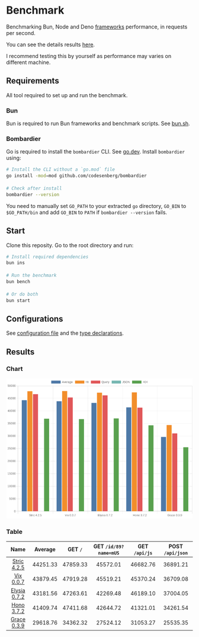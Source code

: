 # Benchmark
Benchmarking Bun, Node and Deno [frameworks](/src) performance, in requests per second.

You can see the details results [here](/results/index.md). 

I recommend testing this by yourself as performance may varies on different machine.

## Requirements
All tool required to set up and run the benchmark.

### Bun
Bun is required to run Bun frameworks and benchmark scripts. See [bun.sh](https://bun.sh).

### Bombardier
Go is required to install the `bombardier` CLI. See [go.dev](https://go.dev).
Install `bombardier` using:
```bash
# Install the CLI without a `go.mod` file
go install -mod=mod github.com/codesenberg/bombardier

# Check after install
bombardier --version
```
You need to manually set `GO_PATH` to your extracted `go` directory, `GO_BIN` to `$GO_PATH/bin` and add `GO_BIN` to `PATH` if `bombardier --version` fails.

## Start
Clone this reposity. Go to the root directory and run:
```bash
# Install required dependencies
bun ins

# Run the benchmark
bun bench

# Or do both
bun start
```

## Configurations
See [configuration file](/config.ts) and the [type declarations](/lib/types.ts). 

## Results

### Chart
![Chart](/results/chart.png)

### Table 


| Name | Average | GET `/` | GET `/id/89?name=mUS` | GET `/api/js` | POST `/api/json` |
|  :---: | :---: | :---: | :---: | :---: | :---: |
| [Stric 4.2.5](/results/main/Stric) | 44251.33 | 47859.33 | 45572.01 | 46682.76 | 36891.21 |
| [Vix 0.0.7](/results/main/Vix) | 43879.45 | 47919.28 | 45519.21 | 45370.24 | 36709.08 |
| [Elysia 0.7.2](/results/main/Elysia) | 43181.56 | 47263.61 | 42269.48 | 46189.10 | 37004.05 |
| [Hono 3.7.2](/results/main/Hono) | 41409.74 | 47411.68 | 42644.72 | 41321.01 | 34261.54 |
| [Grace 0.3.9](/results/main/Grace) | 29618.76 | 34362.32 | 27524.12 | 31053.27 | 25535.35 |